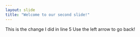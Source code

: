 ```yaml
---
layout: slide
title: "Welcome to our second slide!"
---
```

This is the change I did in line 5 
Use the left arrow to go back!